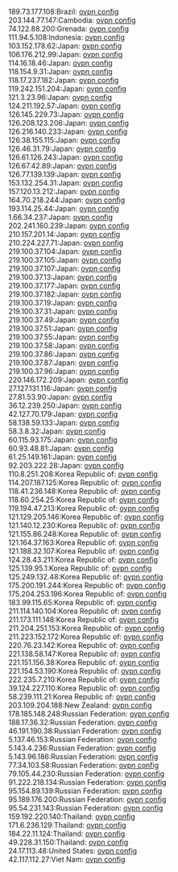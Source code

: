 189.73.177.108:Brazil: [ovpn config](vpn/189_73_177_108.ovpn)  
203.144.77.147:Cambodia: [ovpn config](vpn/203_144_77_147.ovpn)  
74.122.88.200:Grenada: [ovpn config](vpn/74_122_88_200.ovpn)  
111.94.5.108:Indonesia: [ovpn config](vpn/111_94_5_108.ovpn)  
103.152.178.62:Japan: [ovpn config](vpn/103_152_178_62.ovpn)  
106.176.212.99:Japan: [ovpn config](vpn/106_176_212_99.ovpn)  
114.16.18.46:Japan: [ovpn config](vpn/114_16_18_46.ovpn)  
118.154.9.31:Japan: [ovpn config](vpn/118_154_9_31.ovpn)  
118.17.237.182:Japan: [ovpn config](vpn/118_17_237_182.ovpn)  
119.242.151.204:Japan: [ovpn config](vpn/119_242_151_204.ovpn)  
121.3.23.96:Japan: [ovpn config](vpn/121_3_23_96.ovpn)  
124.211.192.57:Japan: [ovpn config](vpn/124_211_192_57.ovpn)  
126.145.229.73:Japan: [ovpn config](vpn/126_145_229_73.ovpn)  
126.208.123.206:Japan: [ovpn config](vpn/126_208_123_206.ovpn)  
126.216.140.233:Japan: [ovpn config](vpn/126_216_140_233.ovpn)  
126.38.155.115:Japan: [ovpn config](vpn/126_38_155_115.ovpn)  
126.46.31.79:Japan: [ovpn config](vpn/126_46_31_79.ovpn)  
126.61.126.243:Japan: [ovpn config](vpn/126_61_126_243.ovpn)  
126.67.42.89:Japan: [ovpn config](vpn/126_67_42_89.ovpn)  
126.77.139.139:Japan: [ovpn config](vpn/126_77_139_139.ovpn)  
153.132.254.31:Japan: [ovpn config](vpn/153_132_254_31.ovpn)  
157.120.13.212:Japan: [ovpn config](vpn/157_120_13_212.ovpn)  
164.70.218.244:Japan: [ovpn config](vpn/164_70_218_244.ovpn)  
193.114.25.44:Japan: [ovpn config](vpn/193_114_25_44.ovpn)  
1.66.34.237:Japan: [ovpn config](vpn/1_66_34_237.ovpn)  
202.241.160.239:Japan: [ovpn config](vpn/202_241_160_239.ovpn)  
210.157.201.14:Japan: [ovpn config](vpn/210_157_201_14.ovpn)  
210.224.227.71:Japan: [ovpn config](vpn/210_224_227_71.ovpn)  
219.100.37.104:Japan: [ovpn config](vpn/219_100_37_104.ovpn)  
219.100.37.105:Japan: [ovpn config](vpn/219_100_37_105.ovpn)  
219.100.37.107:Japan: [ovpn config](vpn/219_100_37_107.ovpn)  
219.100.37.13:Japan: [ovpn config](vpn/219_100_37_13.ovpn)  
219.100.37.177:Japan: [ovpn config](vpn/219_100_37_177.ovpn)  
219.100.37.182:Japan: [ovpn config](vpn/219_100_37_182.ovpn)  
219.100.37.19:Japan: [ovpn config](vpn/219_100_37_19.ovpn)  
219.100.37.31:Japan: [ovpn config](vpn/219_100_37_31.ovpn)  
219.100.37.49:Japan: [ovpn config](vpn/219_100_37_49.ovpn)  
219.100.37.51:Japan: [ovpn config](vpn/219_100_37_51.ovpn)  
219.100.37.55:Japan: [ovpn config](vpn/219_100_37_55.ovpn)  
219.100.37.58:Japan: [ovpn config](vpn/219_100_37_58.ovpn)  
219.100.37.86:Japan: [ovpn config](vpn/219_100_37_86.ovpn)  
219.100.37.87:Japan: [ovpn config](vpn/219_100_37_87.ovpn)  
219.100.37.96:Japan: [ovpn config](vpn/219_100_37_96.ovpn)  
220.146.172.209:Japan: [ovpn config](vpn/220_146_172_209.ovpn)  
27.127.131.116:Japan: [ovpn config](vpn/27_127_131_116.ovpn)  
27.81.53.90:Japan: [ovpn config](vpn/27_81_53_90.ovpn)  
36.12.239.250:Japan: [ovpn config](vpn/36_12_239_250.ovpn)  
42.127.70.179:Japan: [ovpn config](vpn/42_127_70_179.ovpn)  
58.138.59.133:Japan: [ovpn config](vpn/58_138_59_133.ovpn)  
58.3.8.32:Japan: [ovpn config](vpn/58_3_8_32.ovpn)  
60.115.93.175:Japan: [ovpn config](vpn/60_115_93_175.ovpn)  
60.93.48.81:Japan: [ovpn config](vpn/60_93_48_81.ovpn)  
61.25.149.161:Japan: [ovpn config](vpn/61_25_149_161.ovpn)  
92.203.222.28:Japan: [ovpn config](vpn/92_203_222_28.ovpn)  
110.8.251.208:Korea Republic of: [ovpn config](vpn/110_8_251_208.ovpn)  
114.207.187.125:Korea Republic of: [ovpn config](vpn/114_207_187_125.ovpn)  
118.41.236.148:Korea Republic of: [ovpn config](vpn/118_41_236_148.ovpn)  
118.60.254.25:Korea Republic of: [ovpn config](vpn/118_60_254_25.ovpn)  
119.194.47.213:Korea Republic of: [ovpn config](vpn/119_194_47_213.ovpn)  
121.129.205.146:Korea Republic of: [ovpn config](vpn/121_129_205_146.ovpn)  
121.140.12.230:Korea Republic of: [ovpn config](vpn/121_140_12_230.ovpn)  
121.155.86.248:Korea Republic of: [ovpn config](vpn/121_155_86_248.ovpn)  
121.164.37.163:Korea Republic of: [ovpn config](vpn/121_164_37_163.ovpn)  
121.188.32.107:Korea Republic of: [ovpn config](vpn/121_188_32_107.ovpn)  
124.28.43.211:Korea Republic of: [ovpn config](vpn/124_28_43_211.ovpn)  
125.139.95.1:Korea Republic of: [ovpn config](vpn/125_139_95_1.ovpn)  
125.249.132.48:Korea Republic of: [ovpn config](vpn/125_249_132_48.ovpn)  
175.200.191.244:Korea Republic of: [ovpn config](vpn/175_200_191_244.ovpn)  
175.204.253.196:Korea Republic of: [ovpn config](vpn/175_204_253_196.ovpn)  
183.99.115.65:Korea Republic of: [ovpn config](vpn/183_99_115_65.ovpn)  
211.114.140.104:Korea Republic of: [ovpn config](vpn/211_114_140_104.ovpn)  
211.173.111.148:Korea Republic of: [ovpn config](vpn/211_173_111_148.ovpn)  
211.204.251.153:Korea Republic of: [ovpn config](vpn/211_204_251_153.ovpn)  
211.223.152.172:Korea Republic of: [ovpn config](vpn/211_223_152_172.ovpn)  
220.76.23.142:Korea Republic of: [ovpn config](vpn/220_76_23_142.ovpn)  
221.138.58.147:Korea Republic of: [ovpn config](vpn/221_138_58_147.ovpn)  
221.151.156.38:Korea Republic of: [ovpn config](vpn/221_151_156_38.ovpn)  
221.154.53.190:Korea Republic of: [ovpn config](vpn/221_154_53_190.ovpn)  
222.235.7.210:Korea Republic of: [ovpn config](vpn/222_235_7_210.ovpn)  
39.124.227.110:Korea Republic of: [ovpn config](vpn/39_124_227_110.ovpn)  
58.239.111.21:Korea Republic of: [ovpn config](vpn/58_239_111_21.ovpn)  
203.109.204.188:New Zealand: [ovpn config](vpn/203_109_204_188.ovpn)  
178.185.148.248:Russian Federation: [ovpn config](vpn/178_185_148_248.ovpn)  
188.17.36.32:Russian Federation: [ovpn config](vpn/188_17_36_32.ovpn)  
46.191.190.38:Russian Federation: [ovpn config](vpn/46_191_190_38.ovpn)  
5.137.46.153:Russian Federation: [ovpn config](vpn/5_137_46_153.ovpn)  
5.143.4.236:Russian Federation: [ovpn config](vpn/5_143_4_236.ovpn)  
5.143.96.186:Russian Federation: [ovpn config](vpn/5_143_96_186.ovpn)  
77.34.103.58:Russian Federation: [ovpn config](vpn/77_34_103_58.ovpn)  
79.105.44.230:Russian Federation: [ovpn config](vpn/79_105_44_230.ovpn)  
91.222.218.134:Russian Federation: [ovpn config](vpn/91_222_218_134.ovpn)  
95.154.89.139:Russian Federation: [ovpn config](vpn/95_154_89_139.ovpn)  
95.189.176.200:Russian Federation: [ovpn config](vpn/95_189_176_200.ovpn)  
95.54.231.143:Russian Federation: [ovpn config](vpn/95_54_231_143.ovpn)  
159.192.220.140:Thailand: [ovpn config](vpn/159_192_220_140.ovpn)  
171.6.236.129:Thailand: [ovpn config](vpn/171_6_236_129.ovpn)  
184.22.11.124:Thailand: [ovpn config](vpn/184_22_11_124.ovpn)  
49.228.31.150:Thailand: [ovpn config](vpn/49_228_31_150.ovpn)  
24.17.113.48:United States: [ovpn config](vpn/24_17_113_48.ovpn)  
42.117.112.27:Viet Nam: [ovpn config](vpn/42_117_112_27.ovpn)  
